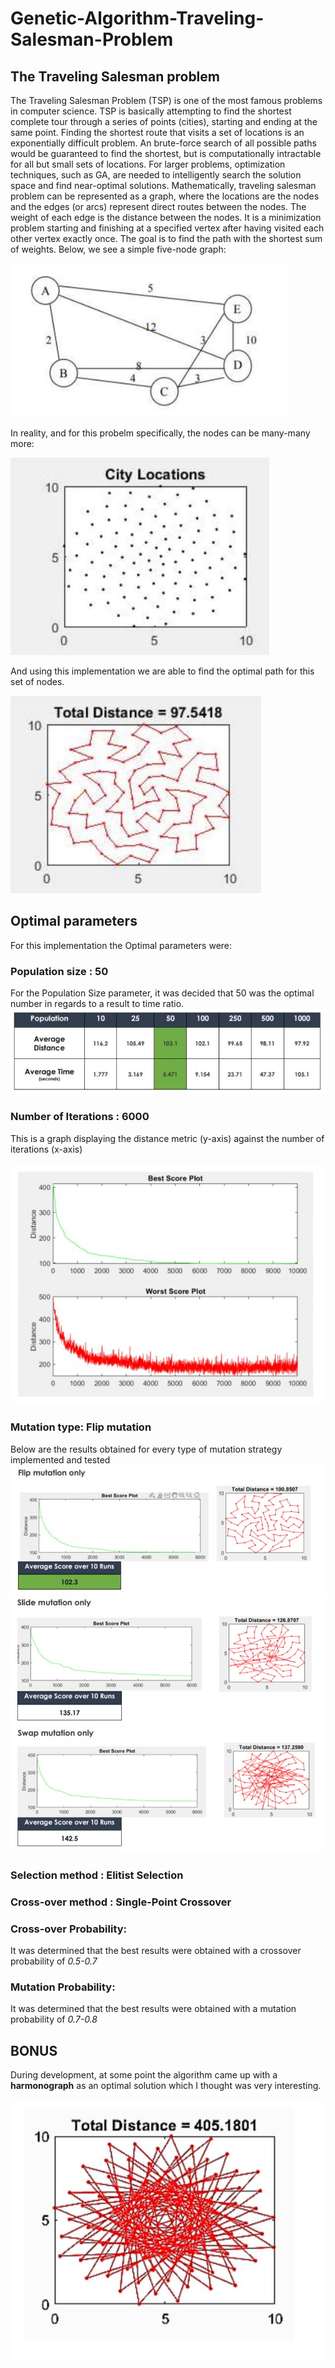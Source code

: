 # Genetic-Algorithm-Traveling-Salesman-Problem

## The Traveling Salesman problem

The Traveling Salesman Problem (TSP) is one of the most famous problems in
computer science. 
TSP is basically attempting to find the shortest complete tour through a series of points
(cities), starting and ending at the same point. Finding the shortest route that visits a
set of locations is an exponentially difficult problem. 
An brute-force search of all possible paths
would be guaranteed to find the shortest, but is computationally intractable for all but
small sets of locations. For larger problems, optimization techniques, such as GA, are
needed to intelligently search the solution space and find near-optimal solutions.
Mathematically, traveling salesman problem can be represented as a graph, where the
locations are the nodes and the edges (or arcs) represent direct routes between the
nodes. The weight of each edge is the distance between the nodes. It is a minimization
problem starting and finishing at a specified vertex after having visited each other vertex
exactly once. The goal is to find the path with the shortest sum of weights. Below, we
see a simple five-node graph:




![Alt text](https://github.com/Paris778/Genetic-Algorithm-Traveling-Salesman-Problem/blob/main/scnrSHots/Capture4.JPG "Title")

In reality, and for this probelm specifically, the nodes can be many-many more:

![Alt text](https://github.com/Paris778/Genetic-Algorithm-Traveling-Salesman-Problem/blob/main/scnrSHots/Capture2.jpg "Bes")

And using this implementation we are able to find the optimal path for this set of nodes.

![Alt text](https://github.com/Paris778/Genetic-Algorithm-Traveling-Salesman-Problem/blob/main/scnrSHots/Capture3.jpg "Best Solutio")

## Optimal parameters

For this implementation the Optimal parameters were:

### Population size : 50
For the Population Size parameter, it was decided that 50 was the optimal number in regards to a result to time ratio.
![Alt text](https://github.com/Paris778/Genetic-Algorithm-Traveling-Salesman-Problem/blob/main/scnrSHots/Capture5.JPG "Best Solution")
  
### Number of Iterations : 6000
This is a graph displaying the distance metric (y-axis) against the number of iterations (x-axis)
<br /><br />
![Alt text](https://github.com/Paris778/Genetic-Algorithm-Traveling-Salesman-Problem/blob/main/scnrSHots/Capture6.JPG "Best Solution")

### Mutation type: Flip mutation

Below are the results obtained for every type of mutation strategy implemented and tested
![Alt text](https://github.com/Paris778/Genetic-Algorithm-Traveling-Salesman-Problem/blob/main/scnrSHots/Capture7.JPG "Best Solution")
![Alt text](https://github.com/Paris778/Genetic-Algorithm-Traveling-Salesman-Problem/blob/main/scnrSHots/Capture8.JPG "Best Solution")
![Alt text](https://github.com/Paris778/Genetic-Algorithm-Traveling-Salesman-Problem/blob/main/scnrSHots/Capture9.JPG "Best Solution")
  
### Selection method : Elitist Selection

### Cross-over method : Single-Point Crossover
  
### Cross-over Probability:
It was determined that the best results were obtained with a crossover probability of *0.5-0.7*
### Mutation Probability:
It was determined that the best results were obtained with a mutation probability of *0.7-0.8*

## BONUS

During development, at some point the algorithm came up with a **harmonograph** as an optimal solution which I thought was very interesting.
<br /><br />
![Alt text](https://github.com/Paris778/Genetic-Algorithm-Traveling-Salesman-Problem/blob/main/scnrSHots/Harmonograph.JPG "Best Solution")


